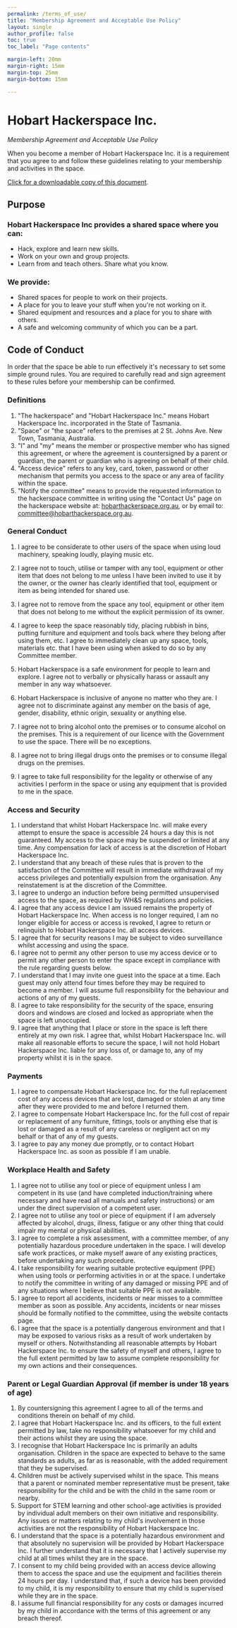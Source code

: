 ```yaml
---
permalink: /terms_of_use/
title: "Membership Agreement and Acceptable Use Policy"
layout: single
author_profile: false
toc: true
toc_label: "Page contents"

margin-left: 20mm
margin-right: 15mm
margin-top: 25mm
margin-bottom: 15mm

---
```


# **Hobart Hackerspace Inc.**

*Membership Agreement and Acceptable Use Policy*

When you become a member of Hobart Hackerspace Inc. it is a requirement
that you agree to and follow these guidelines relating to your
membership and activities in the space.

[Click for a downloadable copy of this document](/assets/documents/Terms_of_use_2024.pdf).

## **Purpose**

### Hobart Hackerspace Inc provides a shared space where you can:

-   Hack, explore and learn new skills.
-   Work on your own and group projects.
-   Learn from and teach others. Share what you know.

### We provide:

-   Shared spaces for people to work on their projects.
-   A place for you to leave your stuff when you're not working on it.
-   Shared equipment and resources and a place for you to share with
    others.
-   A safe and welcoming community of which you can be a part.

## **Code of Conduct**

In order that the space be able to run effectively it's necessary to set
some simple ground rules. You are required to carefully read and sign
agreement to these rules before your membership can be confirmed.

### Definitions

1.  "The hackerspace" and "Hobart Hackerspace Inc." means Hobart
    Hackerspace Inc. incorporated in the State of Tasmania.
1.  "Space" or "the space" refers to the premises at 2 St. Johns Ave.
    New Town, Tasmania, Australia.
1.  "I" and "my" means the member or prospective member who has signed
    this agreement, or where the agreement is countersigned by a parent
    or guardian, the parent or guardian who is agreeing on behalf of
    their child.
1.  "Access device" refers to any key, card, token, password or other
    mechanism that permits you access to the space or any area of
    facility within the space.
1.  "Notify the committee" means to provide the requested information to
    the hackerspace committee in writing using the "Contact Us" page on
    the hackerspace website at:
    [hobarthackerspace.org.au](https://hobarthackerspace.org.au/contact/), 
    or by email to:  
    [committee@hobarthackerspace.org.au](mailto:committee@hobarthackerspace.org.au).

### General Conduct

1.  I agree to be considerate to other users of the space when using
    loud machinery, speaking loudly, playing music etc.
1.  I agree not to touch, utilise or tamper with any tool, equipment or
    other item that does not belong to me unless I have been invited to
    use it by the owner, or the owner has clearly identified that tool,
    equipment or item as being intended for shared use.
1.  I agree not to remove from the space any tool, equipment or other
    item that does not belong to me without the explicit permission of
    its owner.
1.  I agree to keep the space reasonably tidy, placing rubbish in bins,
    putting furniture and equipment and tools back where they belong
    after using them, etc. I agree to immediately clean up any space,
    tools, materials etc. that I have been using when asked to do so by
    any Committee member.
1.  Hobart Hackerspace is a safe environment for people to learn and
    explore. I agree not to verbally or physically harass or assault any
    member in any way whatsoever.
1.  Hobart Hackerspace is inclusive of anyone no matter who they are. I
    agree not to discriminate against any member on the basis of age,
    gender, disability, ethnic origin, sexuality or anything else.

1.  I agree not to bring alcohol onto the premises or to consume alcohol
    on the premises. This is a requirement of our licence with the
    Government to use the space. There will be no exceptions.
1.  I agree not to bring illegal drugs onto the premises or to consume
    illegal drugs on the premises.
1.  I agree to take full responsibility for the legality or otherwise of
    any activities I perform in the space or using any equipment that is
    provided to me in the space.


### Access and Security

1.  I understand that whilst Hobart Hackerspace Inc. will make every
    attempt to ensure the space is accessible 24 hours a day this is not
    guaranteed. My access to the space may be suspended or limited at
    any time. Any compensation for lack of access is at the discretion
    of Hobart Hackerspace Inc.
1.  I understand that any breach of these rules that is proven to the
    satisfaction of the Committee will result in immediate withdrawal of
    my access privileges and potentially expulsion from the
    organisation. Any reinstatement is at the discretion of the
    Committee.
1.  I agree to undergo an induction before being permitted unsupervised
    access to the space, as required by WH&S regulations and policies.
1.  I agree that any access device I am issued remains the property of
    Hobart Hackerspace Inc. When access is no longer required, I am no
    longer eligible for access or access is revoked, I agree to return
    or relinquish to Hobart Hackerspace Inc. all access devices.
1.  I agree that for security reasons I may be subject to video
    surveillance whilst accessing and using the space.
1.  I agree not to permit any other person to use my access device or to
    permit any other person to enter the space except in compliance with
    the rule regarding guests below.
1.  I understand that I may invite one guest into the space at a time.
    Each guest may only attend four times before they may be required to
    become a member. I will assume full responsibility for the behaviour
    and actions of any of my guests.
1.  I agree to take responsibility for the security of the space,
    ensuring doors and windows are closed and locked as appropriate when
    the space is left unoccupied.
1.  I agree that anything that I place or store in the space is left
    there entirely at my own risk. I agree that, whilst Hobart
    Hackerspace Inc. will make all reasonable efforts to secure the
    space, I will not hold Hobart Hackerspace Inc. liable for any loss
    of, or damage to, any of my property whilst it is in the space.

### Payments

1.  I agree to compensate Hobart Hackerspace Inc. for the full
    replacement cost of any access devices that are lost, damaged or
    stolen at any time after they were provided to me and before I
    returned them.
1.  I agree to compensate Hobart Hackerspace Inc. for the full cost of
    repair or replacement of any furniture, fittings, tools or anything
    else that is lost or damaged as a result of any careless or
    negligent act on my behalf or that of any of my guests.
1.  I agree to pay any money due promptly, or to contact Hobart
    Hackerspace Inc. as soon as possible if I am unable.


### Workplace Health and Safety

1.  I agree not to utilise any tool or piece of equipment unless I am
    competent in its use (and have completed induction/training where
    necessary and have read all manuals and safety instructions) or am
    under the direct supervision of a competent user.
1.  I agree not to utilise any tool or piece of equipment if I am
    adversely affected by alcohol, drugs, illness, fatigue or any other
    thing that could impair my mental or physical abilities.
1.  I agree to complete a risk assessment, with a committee member,
    of any potentially hazardous procedure undertaken in the
    space. I will develop safe work practices, or make myself aware of
    any existing practices, before undertaking any such procedure.
1.  I take responsibility for wearing suitable protective equipment (PPE)
    when using tools or performing activities in or at the space.
    I undertake to notify the committee in writing of any damaged or
    missing PPE and of any situations where I believe that suitable
    PPE is not available.
1.  I agree to report all accidents, incidents or near misses to a
    committee member as soon as possible. Any accidents, incidents
    or near misses should be formally notified to the committee,
    using the website contacts page.
1.  I agree that the space is a potentially dangerous environment and
    that I may be exposed to various risks as a result of work
    undertaken by myself or others. Notwithstanding all reasonable
    attempts by Hobart Hackerspace Inc. to ensure the safety of myself
    and others, I agree to the full extent permitted by law to assume
    complete responsibility for my own actions and their consequences.


### Parent or Legal Guardian Approval (if member is under 18 years of age)

1.  By countersigning this agreement I agree to all of the terms and
    conditions therein on behalf of my child.
1.  I agree that Hobart Hackerspace Inc. and its officers, to the full
    extent permitted by law, take no responsibility whatsoever for my
    child and their actions whilst they are using the space.
1.  I recognise that Hobart Hackerspace Inc is primarily an adults organisation.
    Children in the space are expected to behave to the same standards as adults,
    as far as is reasonable, with the added requirement that they be supervised.
1.  Children must be actively supervised whilst in the space. This means that a
    parent or nominated member representative must be present, take responsibility
    for the child and be with the child in the same room or nearby.
1.  Support for STEM learning and other school-age activities is provided
    by individual adult members on their own initiative and responsibility.
    Any issues or matters relating to my child's involvement in those activities
    are not the responsibility of Hobart Hackerspace Inc.
1.  I understand that the space is a potentially hazardous environment
    and that absolutely no supervision will be provided by Hobart Hackerspace
    Inc. I further understand that it is necessary that I actively supervise my
    child at all times whilst they are in the space.
1.  I consent to my child being provided with an access device allowing
    them to access the space and use the equipment and facilities
    therein 24 hours per day. I understand that, if such a device
    has been provided to my child, it is my responsibility to ensure that
    my child is supervised while they are in the space.
1.  I assume full financial responsibility for any costs or damages
    incurred by my child in accordance with the terms of this agreement
    or any breach thereof.
